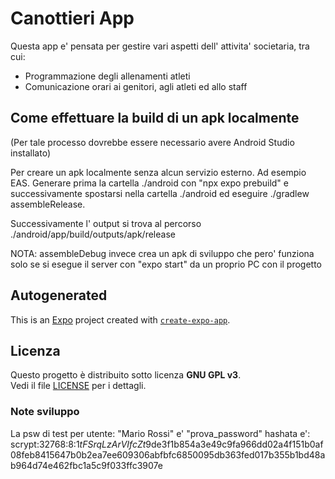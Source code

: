 # Canottieri App

Questa app e' pensata per gestire vari aspetti dell' attivita' societaria, tra cui:

-   Programmazione degli allenamenti atleti
-   Comunicazione orari ai genitori, agli atleti ed allo staff

## Come effettuare la build di un apk localmente

(Per tale processo dovrebbe essere necessario avere Android Studio installato)

Per creare un apk localmente senza alcun servizio esterno. Ad esempio EAS.
Generare prima la cartella ./android con "npx expo prebuild" e successivamente
spostarsi nella cartella ./android ed eseguire ./gradlew assembleRelease.

Successivamente l' output si trova al percorso ./android/app/build/outputs/apk/release

NOTA: assembleDebug invece crea un apk di sviluppo che pero' funziona solo se si esegue
il server con "expo start" da un proprio PC con il progetto

## Autogenerated

This is an [Expo](https://expo.dev) project created with [`create-expo-app`](https://www.npmjs.com/package/create-expo-app).

## Licenza

Questo progetto è distribuito sotto licenza **GNU GPL v3**.  
Vedi il file [LICENSE](./LICENSE.txt) per i dettagli.

### Note sviluppo

La psw di test per utente: "Mario Rossi" e' "prova_password"
hashata e': scrypt:32768:8:1$tFSrqLzArVIfcZt9$de3f1b854a3e49c9fa966dd02a4f151b0af08feb8415647b0b2ea7ee609306abfbfc6850095db363fed017b355b1bd48ab964d74e462fbc1a5c9f033ffc3907e
